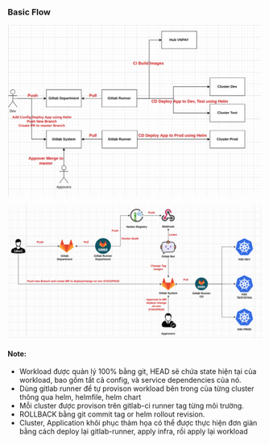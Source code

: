 ### Basic Flow

![Flow](https://github.com/lububu88/bookself/blob/main/workload/docs/stactic/cicd-pipeline.png)

![Flow](https://github.com/lububu88/bookself/blob/main/workload/docs/stactic/CICD-BOT.png)

#### Note:

* Workload được quản lý 100% bằng git, HEAD sẽ chứa state hiện tại của workload, bao gồm tất cả config, và service dependencies của nó.
* Dùng gitlab runner để tự provison workload bên trong của từng cluster thông qua helm, helmfile, helm chart
* Mỗi cluster được provison trên gitlab-ci runner tag từng môi trường.
* ROLLBACK bằng git commit tag or helm rollout revision.
* Cluster, Application khôi phục thảm họa có thể được thực hiện đơn giản bằng cách deploy lại gitlab-runner, apply infra, rồi apply lại workload